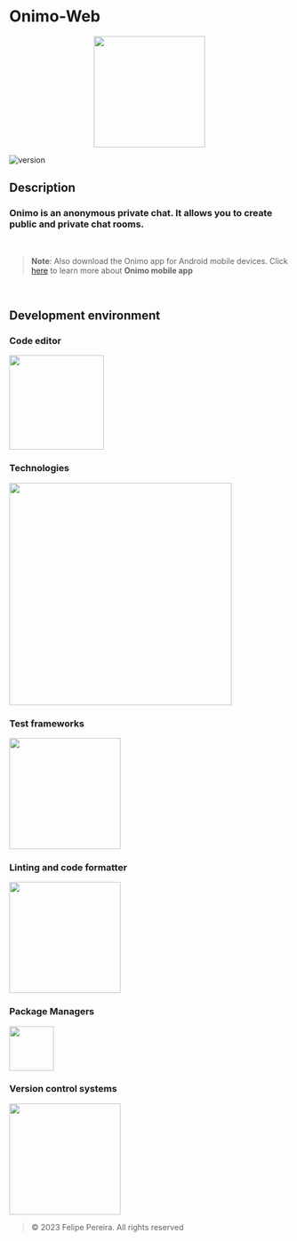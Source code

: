 # Onimo-Web

<p align="center">

<img src="https://user-images.githubusercontent.com/56811005/227769214-d0b46dde-137a-40a7-bced-ab3b43e98bc6.png" height="200">

</p>

![version](https://img.shields.io/badge/Version-1.0.0-121212)

## Description

### Onimo is an anonymous private chat. It allows you to create public and private chat rooms.

<br>

> **Note**: Also download the Onimo app for Android mobile devices. Click [here](https://github.com/Blackoutseeker/Onimo-Flutter) to learn more about **Onimo mobile app**

<br>

## Development environment

### Code editor

<img src="https://github.com/bbrtbr/OPMundi/assets/56811005/e50acc41-88fb-4246-952d-4c21e477beb7" width="170" />

<br>

### Technologies

<img src="https://github.com/bbrtbr/OPMundi/assets/56811005/c118083c-dc9f-4c03-9f50-dd46ad389c01" width="400" >

<br>

### Test frameworks

<img src="https://github.com/bbrtbr/OPMundi/assets/56811005/d686af5e-5c54-4a71-b81f-631662d246a6" width="200" >

<br>

### Linting and code formatter

<img src="https://github.com/bbrtbr/OPMundi/assets/56811005/36798457-3679-4abc-a3cb-26078edb9694" width="200" >

<br>

### Package Managers

<img src="https://github.com/bbrtbr/OPMundi/assets/56811005/f2b8736f-3a1d-4eb0-bdf8-66ff04a39de6" width="80" >

<br>

### Version control systems

<img src="https://github.com/bbrtbr/OPMundi/assets/56811005/1f84e0c0-08bd-431d-a8da-411e96f17e42" width="200" >

> © 2023 Felipe Pereira. All rights reserved
